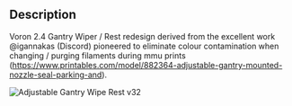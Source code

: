 ## Description

Voron 2.4 Gantry Wiper / Rest redesign derived from the excellent work @igannakas (Discord) pioneered to eliminate colour contamination when changing / purging filaments during mmu prints (https://www.printables.com/model/882364-adjustable-gantry-mounted-nozzle-seal-parking-and).<br />

![Adjustable Gantry Wipe Rest v32](https://github.com/user-attachments/assets/a6cce5f1-b275-4d3c-9967-e86f050e85e1)
